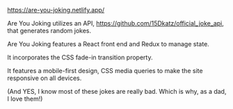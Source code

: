 https://are-you-joking.netlify.app/

Are You Joking utilizes an API, https://github.com/15Dkatz/official_joke_api, that generates random jokes. 

Are You Joking features a React front end and Redux to manage state.

It incorporates the CSS fade-in transition property.

It features a mobile-first design, CSS media queries to make the site responsive on all devices.

(And YES, I know most of these jokes are really bad. Which is why, as a dad, I love them!)
